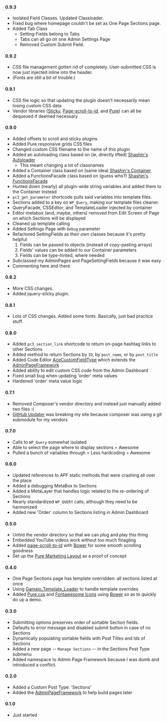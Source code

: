 #### 0.9.3
* Isolated Field Classes.  Updated Classloader.
* Fixed bug where homepage couldn't be set as One Page Sections page.
* Added Tab Class
  * Setting Fields belong to Tabs
  * Tabs can all go on one Admin Settings Page
  * Removed Custom Submit Field.

#### 0.9.2
* CSS file management gotten rid of completely.  User-submitted CSS is now just injected inline into the header.
* (Fonts are still a bit of trouble.)

#### 0.9.1
* CSS file logic so that updating the plugin doesn't necessarily mean losing custom CSS data
* Vendor libraries ([Sticky](https://github.com/garand/sticky), [Page-scroll-to-id](https://github.com/malihu/page-scroll-to-id), and [Pure](http://purecss.io/)) can all be dequeued if deemed necessary 

#### 0.9.0
* Added offsets to scroll and sticky plugins.
* Added Pure responsive grids CSS files
* Changed custom CSS filename to the name of this plugin
* Added an autoloading class based on (ie, directly lifted) [Shashin's Autoloader](https://github.com/toppa/Shashin/blob/master/lib/ShashinAutoLoader.php)
    * This meant changing a lot of classnames
* Added a Container class based on (same idea) [Shashin's Container](https://github.com/toppa/Shashin/blob/master/lib/ShashinContainer.php)
* Added a FunctionsFacade class based on (guess who?) [Shashin's FunctionsFacade](https://github.com/toppa/Shashin/blob/master/lib/ShashinFunctionsFacade.php)
* Hunted down (nearly) all plugin-wide string variables and added them to the Container instead
* `pc3_get_parameter` shortcode pulls said variables into template files.
* Sections added to a key on `WP_Query`, making our template files cleaner. 
* QueryFacade, CSSEditor, and TemplateLoader injected by container
* Editor metabox (and, maybe, others) removed from Edit Screen of Page on which Sections will be displayed
* Cleaned up template calling
* Added Settings Page with `Debug` parameter
* Refactored SettingFields as their own classes because it's pretty helpful:
    1. Fields can be passed to objects (instead of copy-pasting arrays)
    2. Fields' values can be added to our Container parameters
    3. Fields can be type-hinted, where needed
* Subclassed my AdminPages and PageSettingFields because it was easy
* Commenting here and there

#### 0.8.2
* More CSS changes.
* Added jquery-sticky plugin.

#### 0.8.1
* Lots of CSS changes.  Added some fonts.  Basically, just bad practice stuff.

#### 0.8.0
* Added `pc3_section_link` shortcode to return on-page hashtag links to other Sections 
* Added method to return Sections by `ID`, by `post_name`, or by `post_title`
* Added Code Editor [AceCustomFieldType](https://github.com/soderlind/AceCustomFieldType) which extends the [AdminPageFramework](https://wordpress.org/plugins/admin-page-framework/)
* Added ability to edit custom CSS code from the Admin Dashboard
* Fixed small bug when updating 'order' meta values
* Hardened 'order' meta value logic

#### 0.7.1
* Removed Composer's vendor directory and instead just manually added two files :(
* [GitHub Updater](https://github.com/afragen/github-updater) was breaking my site because composer was using a git submodule for my vendors 

#### 0.7.0
* Calls to `WP_Query` somewhat isolated
* Able to select the page where to display sections = Awesome
* Pulled a bunch of variables through = Less hardcoding = Awesome

#### 0.6.0
* Updated references to APF static methods that were crashing all over the place
* Added a debugging MetaBox to Sections
* Added a MetaLayer that handles logic related to the re-ordering of Sections
* Nearly standardized `WP_QUERY` calls, although they need to be harmonized
* Added new 'Order' column to Sections listing in Admin Dashboard

#### 0.5.0
* Unhid the vendor directory so that we can plug and play this thing
* Embedded YouTube videos work without too much finagling
* Added [page-scroll-to-id](https://github.com/malihu/page-scroll-to-id) with [Bower](http://bower.io/) for some smooth scrolling goodness
* Set up the [Pure Marketing Layout](http://purecss.io/layouts/marketing/) as a proof of concept

#### 0.4.0
* One Page Sections page has template overridden: all sections listed at once
* Using [Gamajo_Template_Loader](https://github.com/GaryJones/Gamajo-Template-Loader) to handle template overrides
* Added [Pure.css](http://purecss.io/) and [Fontawesome Icons](https://github.com/FortAwesome/Font-Awesome) using [Bower](http://bower.io/) so as to quickly do up a demo.

#### 0.3.0
* Submitting options preserves order of sortable Section fields.
* Defaults to error message and disabled submit button in case of no Sections 
* Dynamically populating sortable fields with Post Titles and Ids of Sections 
* Added a new page -- `Manage Sections` -- in the Sections Post Type submenu  
* Added namespace to Admin Page Framework because I was dumb and introduced a conflict.

#### 0.2.0
* Added a Custom Post Type: 'Sections'
* Added the [AdminPageFramework](https://wordpress.org/plugins/admin-page-framework/) to help build pages later

#### 0.1.0
* Just started
